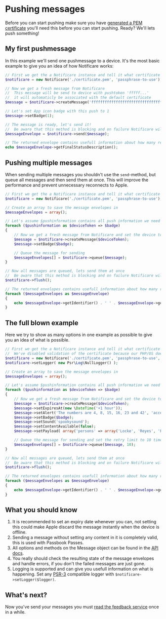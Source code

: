 # Pushing messages
Before you can start pushing make sure you have [generated a PEM certificate](certificate.md) you'll need this before you can start pushing. Ready? We'll lets push something!

## My first pushmessage
In this example we'll send one pushmessage to a device. It's the most basic example to give you an idea of how Notificare works:
```php
// First we get the a Notificare instance and tell it what certificate to use as default certificate
$notificare = new Notificare('./certificate.pem', 'passphrase-to-use');

// Now we get a fresh message from Notificare
//  This message will be send to device with pushtoken 'fffff...'
//  it will automaticly be associated with the default certificate
$message = $notificare->createMessage('ffffffffffffffffffffffffffffffffffffffffffffffffffffffffffffffff');

// Let's set App icon badge with this push to 1
$message->setBadge(1);

// The message is ready, let's send it!
//  Be aware that this method is blocking and on failure Notificare will retry a few times
$messageEnvelope = $notificare->send($message);

// The returned envelope contains usefull information about how many retries where needed and if sending succeeded
echo $messageEnvelope->getFinalStatusDescription();
```

## Pushing multiple messages
When sending multiple messages you shouldn't use the `send`-method, but queue all messages and then send them at once. This will improve the performance and prevent unnecessary reconnects to Apple.
```php
// First we get the a Notificare instance and tell it what certificate to use as default certificate
$notificare = new Notificare('./certificate.pem', 'passphrase-to-use');

// Create an array to save the message envelopes in
$messageEnvelopes = array();

// Let's assume $pushinformation contains all push information we need
foreach ($pushinformation as $deviceToken => $badge)
{
	// Now we get a fresh message from Notificare and set the device token and badge
	$message = $notificare->createMessage($deviceToken);
	$message->setBadge($badge);

	// Queue the message for sending
	$messageEnvelopes[] = $notificare->queue($message);
}

// Now all messages are queued, lets send them at once
//  Be aware that this method is blocking and on failure Notificare will retry a few times
$notificare->flush();

// The returned envelopes contains usefull information about how many retries where needed and if sending succeeded
foreach ($messageEnvelopes as $messageEnvelope)
{
	echo $messageEnvelope->getIdentifier() . ' ' . $messageEnvelope->getFinalStatusDescription() . PHP_EOL;
}
```

## The full blown example
Here we try to show as many options in one example as possible to give you an idea of what is possible.
```php
// First we get the a Notificare instance and tell it what certificate to use as default certificate
//  We've disabled validation of the certificate because our PHP/OS doesn't parse it correctly and we set the environment ourselfs
$notificare = new Notificare('./certificate.pem', 'passphrase-to-use', false, Certificate::ENDPOINT_ENV_SANDBOX);
$notificare->setLogger( new Psr\Log\NullLogger() );

// Create an array to save the message envelopes in
$messageEnvelopes = array();

// Let's assume $pushinformation contains all push information we need
foreach ($pushinformation as $deviceToken => $badge)
{
	// Now we get a fresh message from Notificare and set the device token
	$message = $notificare->createMessage($deviceToken);
	$message->setExpiresAt(new \DateTime('+1 hour'));
	$message->setAlert('The numbers are 4, 8, 15, 16, 23 and 42', 'accept-button', 'launch-image');
	$message->setBadge($badge);
	$message->setSound('spookysound');
	$message->setContentAvailable(false);
	$message->setPayload( array('persons' => array('Locke', 'Reyes', 'Ford', 'Jarrah', 'Shephard', 'Kwon')) );

	// Queue the message for sending and set the retry limit to 10 times
	$messageEnvelopes[] = $notificare->queue($message, 10);
}

// Now all messages are queued, lets send them at once
//  Be aware that this method is blocking and on failure Notificare will retry a few times
$notificare->flush();

// The returned envelopes contains usefull information about how many retries where needed and if sending succeeded
foreach ($messageEnvelopes as $messageEnvelope)
{
	echo $messageEnvelope->getIdentifier() . ' ' . $messageEnvelope->getFinalStatusDescription() . PHP_EOL;
}
```

## What you should know
1. It is recommended to set an expiry date whenever you can, not setting this could make Apple discard the message instantly when the device is offline.
2. Sending a message without setting any content in it is completely valid, this is used with Passbook Passes.
3. All options and methods on the Message object can be found in the [API docs](http://wrep.github.com/notificare/master/Wrep/Notificare/Apns/Message.html).
4. You really should check the resulting state of the message envelopes and handle errors, if you don't the failed messages are just gone.
5. Logging is supported and can give you usefull information on what is happening. Set any [PSR-3](https://github.com/php-fig/fig-standards/blob/master/accepted/PSR-3-logger-interface.md) compatible logger with `$notificare->setLogger($logger)`.

## What's next?
Now you've send your messages you must [read the feedback service](feedback.md) once in a while.